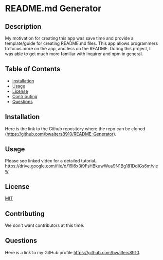 # README.md Generator

## Description

My motivation for creating this app was save time and provide a template/guide for creating README.md files. This app allows programmers to focus more on the app, and less on the README. During this project, I was able to get much more familiar with Inquirer and npm in general.

## Table of Contents

- [Installation](#installation)
- [Usage](#usage)
- [License](#license)
- [Contributing](#contributing)
- [Questions](#questions)

## Installation

Here is the link to the Github repository where the repo can be cloned (https://github.com/bwalters8910/README-Generator). 

## Usage

Please see linked video for a detailed tutorial.. https://drive.google.com/file/d/19I6x3i9FsHBkuwWua9N1Bg181DdIGs6m/view

## License

[MIT](https://choosealicense.com/licenses/mit/)

## Contributing

We don't want contributors at this time.

## Questions

Here is a link to my GitHub profile https://github.com/bwalters8910. 

